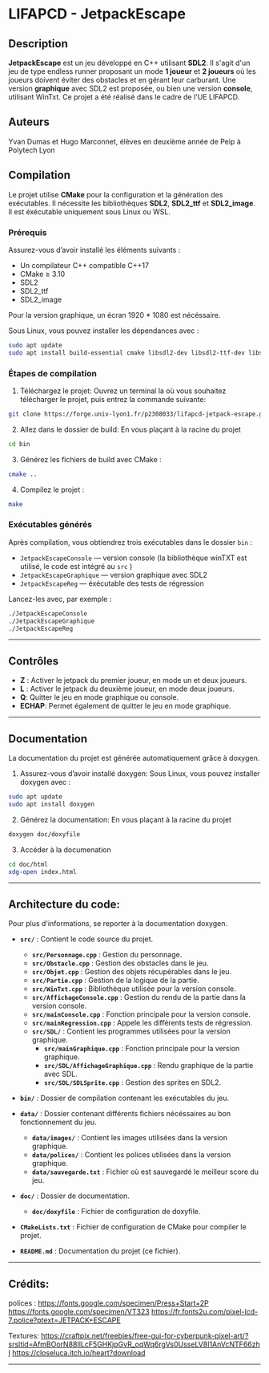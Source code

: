 # LIFAPCD - JetpackEscape

## Description

**JetpackEscape** est un jeu développé en C++ utilisant **SDL2**. Il s'agit d'un jeu de type endless runner proposant un mode **1 joueur** et **2 joueurs** où les joueurs doivent éviter des obstacles et en gérant leur carburant. Une version **graphique** avec SDL2 est proposée, ou bien une version **console**, utilisant WinTxt. Ce projet a été réalisé dans le cadre de l'UE LIFAPCD.

## Auteurs
Yvan Dumas et Hugo Marconnet, élèves en deuxième année de Peip à Polytech Lyon

## Compilation

Le projet utilise **CMake** pour la configuration et la génération des exécutables. Il nécessite les bibliothèques **SDL2**, **SDL2_ttf** et **SDL2_image**. Il est éxécutable uniquement sous Linux ou WSL.

### Prérequis

Assurez-vous d’avoir installé les éléments suivants :

- Un compilateur C++ compatible C++17
- CMake ≥ 3.10
- SDL2
- SDL2_ttf
- SDL2_image

Pour la version graphique, un écran 1920 * 1080 est nécéssaire.

Sous Linux, vous pouvez installer les dépendances avec :

```bash
sudo apt update
sudo apt install build-essential cmake libsdl2-dev libsdl2-ttf-dev libsdl2-image-dev
```

### Étapes de compilation

1. Téléchargez le projet:
Ouvrez un terminal la où vous souhaitez télécharger le projet, puis entrez la commande suivante:
```bash
git clone https://forge.univ-lyon1.fr/p2308033/lifapcd-jetpack-escape.git
```

2. Allez dans le dossier de build:
En vous plaçant à la racine du projet
```bash
cd bin
```

3. Générez les fichiers de build avec CMake :

```bash
cmake ..
```

4. Compilez le projet :

```bash
make
```

### Exécutables générés

Après compilation, vous obtiendrez trois exécutables dans le dossier `bin` :

- `JetpackEscapeConsole` — version console (la bibliothèque winTXT est utilisé, le code est intégré au `src` )
- `JetpackEscapeGraphique` — version graphique avec SDL2
- `JetpackEscapeReg` — éxécutable des tests de régression

Lancez-les avec, par exemple :

```bash
./JetpackEscapeConsole
./JetpackEscapeGraphique
./JetpackEscapeReg
```

---

## Contrôles

- **Z** : Activer le jetpack du premier joueur, en mode un et deux joueurs.
- **L** : Activer le jetpack du deuxième joueur, en mode deux joueurs.
- **Q**: Quitter le jeu en mode graphique ou console.
- **ECHAP**: Permet également de quitter le jeu en mode graphique.

---

## Documentation

La documentation du projet est générée automatiquement grâce à doxygen.


1. Assurez-vous d’avoir installé doxygen:
Sous Linux, vous pouvez installer doxygen avec :
```bash
sudo apt update
sudo apt install doxygen
```

2. Générez la documentation:
En vous plaçant à la racine du projet
```bash
doxygen doc/doxyfile
```

3. Accéder à la documenation
```bash
cd doc/html
xdg-open index.html
```

---

## Architecture du code:
Pour plus d'informations, se reporter à la documentation doxygen.

- **`src/`** : Contient le code source du projet.
  - **`src/Personnage.cpp`** : Gestion du personnage.
  - **`src/Obstacle.cpp`** : Gestion des obstacles dans le jeu.
  - **`src/Objet.cpp`** : Gestion des objets récupérables dans le jeu.
  - **`src/Partie.cpp`** : Gestion de la logique de la partie.
  - **`src/WinTxt.cpp`** : Bibliothèque utilisée pour la version console.
  - **`src/AffichageConsole.cpp`** : Gestion du rendu de la partie dans la version console.
  - **`src/mainConsole.cpp`** : Fonction principale pour la version console.  
  - **`src/mainRegression.cpp`** : Appele les différents tests de régression.
  - **`src/SDL/`** : Contient les programmes utilisées pour la version graphique.
    - **`src/mainGraphique.cpp`** : Fonction principale pour la version graphique.
    - **`src/SDL/AffichageGraphique.cpp`** : Rendu graphique de la partie avec SDL.
    - **`src/SDL/SDLSprite.cpp`** : Gestion des sprites en SDL2.

- **`bin/`** : Dossier de compilation contenant les exécutables du jeu.

- **`data/`** : Dossier contenant différents fichiers nécéssaires au bon fonctionnement du jeu.
  - **`data/images/`** : Contient les images utilisées dans la version graphique.
  - **`data/polices/`** : Contient les polices utilisées dans la version graphique.
  - **`data/sauvegarde.txt`** : Fichier où est sauvegardé le meilleur score du jeu.

- **`doc/`** : Dossier de documentation.
  - **`doc/doxyfile`** : Fichier de configuration de doxyfile.

- **`CMakeLists.txt`** : Fichier de configuration de CMake pour compiler le projet.
- **`README.md`** : Documentation du projet (ce fichier).

---

## Crédits:
polices : 
https://fonts.google.com/specimen/Press+Start+2P
https://fonts.google.com/specimen/VT323
https://fr.fonts2u.com/pixel-lcd-7.police?ptext=JETPACK+ESCAPE

Textures:
https://craftpix.net/freebies/free-gui-for-cyberpunk-pixel-art/?srsltid=AfmBOorN88IlLcF5GHKjpGvR_oqWq6rgVs0UsseLV8I1AnVcNTF66zhI
https://closeluca.itch.io/heart?download

---
